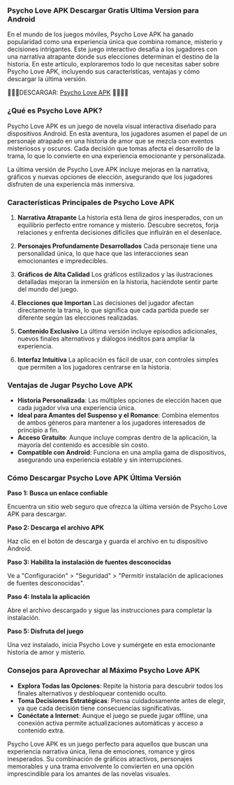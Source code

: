 ### Psycho Love APK Descargar Gratis Ultima Version para Android
En el mundo de los juegos móviles, Psycho Love APK ha ganado popularidad como una experiencia única que combina romance, misterio y decisiones intrigantes. Este juego interactivo desafía a los jugadores con una narrativa atrapante donde sus elecciones determinan el destino de la historia. En este artículo, exploraremos todo lo que necesitas saber sobre Psycho Love APK, incluyendo sus características, ventajas y cómo descargar la última versión.

🎀🎀🎀DESCARGAR: [Psycho Love APK](https://apktoca.com/juegos) 🎀🎀🎀🎀

### ¿Qué es Psycho Love APK?
Psycho Love APK es un juego de novela visual interactiva diseñado para dispositivos Android. En esta aventura, los jugadores asumen el papel de un personaje atrapado en una historia de amor que se mezcla con eventos misteriosos y oscuros. Cada decisión que tomas afecta el desarrollo de la trama, lo que lo convierte en una experiencia emocionante y personalizada.

La última versión de Psycho Love APK incluye mejoras en la narrativa, gráficos y nuevas opciones de elección, asegurando que los jugadores disfruten de una experiencia más inmersiva.

### Características Principales de Psycho Love APK
1. **Narrativa Atrapante**
La historia está llena de giros inesperados, con un equilibrio perfecto entre romance y misterio. Descubre secretos, forja relaciones y enfrenta decisiones difíciles que influirán en el desenlace.

2. **Personajes Profundamente Desarrollados**
Cada personaje tiene una personalidad única, lo que hace que las interacciones sean emocionantes e impredecibles.

3. **Gráficos de Alta Calidad**
Los gráficos estilizados y las ilustraciones detalladas mejoran la inmersión en la historia, haciéndote sentir parte del mundo del juego.

4. **Elecciones que Importan**
Las decisiones del jugador afectan directamente la trama, lo que significa que cada partida puede ser diferente según las elecciones realizadas.

5. **Contenido Exclusivo**
La última versión incluye episodios adicionales, nuevos finales alternativos y diálogos inéditos para ampliar la experiencia.

6. **Interfaz Intuitiva**
La aplicación es fácil de usar, con controles simples que permiten a los jugadores centrarse en la historia.

### Ventajas de Jugar Psycho Love APK
- **Historia Personalizada**: Las múltiples opciones de elección hacen que cada jugador viva una experiencia única.
- **Ideal para Amantes del Suspenso y el Romance**: Combina elementos de ambos géneros para mantener a los jugadores interesados de principio a fin.
- **Acceso Gratuito**: Aunque incluye compras dentro de la aplicación, la mayoría del contenido es accesible sin costo.
- **Compatible con Android**: Funciona en una amplia gama de dispositivos, asegurando una experiencia estable y sin interrupciones.

### Cómo Descargar Psycho Love APK Última Versión
**Paso 1: Busca un enlace confiable**

Encuentra un sitio web seguro que ofrezca la última versión de Psycho Love APK para descargar.

**Paso 2: Descarga el archivo APK**

Haz clic en el botón de descarga y guarda el archivo en tu dispositivo Android.

**Paso 3: Habilita la instalación de fuentes desconocidas**

Ve a "Configuración" > "Seguridad" > "Permitir instalación de aplicaciones de fuentes desconocidas".

**Paso 4: Instala la aplicación**

Abre el archivo descargado y sigue las instrucciones para completar la instalación.

**Paso 5: Disfruta del juego**

Una vez instalado, inicia Psycho Love y sumérgete en esta emocionante historia de amor y misterio.

### Consejos para Aprovechar al Máximo Psycho Love APK
- **Explora Todas las Opciones**: Repite la historia para descubrir todos los finales alternativos y desbloquear contenido oculto.
- **Toma Decisiones Estratégicas**: Piensa cuidadosamente antes de elegir, ya que cada decisión tiene consecuencias significativas.
- **Conéctate a Internet**: Aunque el juego se puede jugar offline, una conexión activa permite actualizaciones automáticas y acceso a contenido extra.

Psycho Love APK es un juego perfecto para aquellos que buscan una experiencia narrativa única, llena de emociones, romance y giros inesperados. Su combinación de gráficos atractivos, personajes memorables y una trama envolvente lo convierten en una opción imprescindible para los amantes de las novelas visuales.
